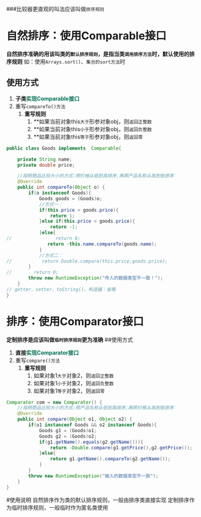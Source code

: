 ###比较器更直观的叫法应该叫做`排序规则`
# 自然排序：使用Comparable接口
**自然排序准确的用该叫类的`默认排序规则`，是指当类`调用排序方法`时，默认使用的排序规则**
如：使用`Arrays.sort()`、`集合的sort方法`时
## 使用方式

1. **子类<font color="#006e54">实现Comparable接口</font>**
2. 重写`compareTo()方法`
   1. **重写规则**
      1. **如果当前对象this`大于`形参对象obj，则`返回正整数`
      2. **如果当前对象this`小于`形参对象obj，则`返回负整数`
      3. **如果当前对象this`等于`形参对象obj，则`返回零`
```java
public class Goods implements  Comparable{

    private String name;
    private double price;

    //指明商品比较大小的方式:照价格从低到高排序,再照产品名称从高到低排序
    @Override
    public int compareTo(Object o) {
        if(o instanceof Goods){
            Goods goods = (Goods)o;
            //方式一：
            if(this.price > goods.price){
                return 1;
            }else if(this.price < goods.price){
                return -1;
            }else{
//                return 0;
               return -this.name.compareTo(goods.name);
            }
            //方式二：
//           return Double.compare(this.price,goods.price);
        }
//        return 0;
        throw new RuntimeException("传入的数据类型不一致！");
    }
// getter、setter、toString()、构造器：省略
}
```
# 排序：使用Comparator接口
**定制排序是应该叫做`临时排序规则`更为准确**
##使用方式

1. **直接<font color="#006e54">实现Comparator接口</font>**
2. 重写`compare()方法`
   1. **重写规则**
      1. 如果对象1`大于`对象2，则`返回正整数`
      2. 如果对象1`小于`对象2，则`返回负整数`
      3. 如果对象1`等于`对象2，则`返回零`
```java
Comparator com = new Comparator() {
    //指明商品比较大小的方式:照产品名称从低到高排序,再照价格从高到低排序
    @Override
    public int compare(Object o1, Object o2) {
        if(o1 instanceof Goods && o2 instanceof Goods){
            Goods g1 = (Goods)o1;
            Goods g2 = (Goods)o2;
            if(g1.getName().equals(g2.getName())){
                return -Double.compare(g1.getPrice(),g2.getPrice());
            }else{
                return g1.getName().compareTo(g2.getName());
            }
        }
        throw new RuntimeException("输入的数据类型不一致");
    }
}
```

#使用说明
自然排序作为类的默认排序规则，一般由排序类直接实现
定制排序作为临时排序规则，一般临时作为匿名类使用
